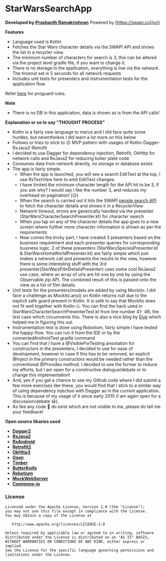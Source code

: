 StarWarsSearchApp
=======

**Developed by:[Prashanth Ramakrishnan](prashanth_r03@yahoo.co.in)**
Powered by [https://swapi.co](url)

**Features**
- Language used is Kotlin
- Fetches the Star Wars character details via the SWAPI API and shows the list in a recycler view.
- The minimum number of characters for search is 3, this can be altered via the project level gradle file, if you want to change it.
- There is no storage in the application, everything is live via the network. The timeout set is 5 seconds for all network requests
- Includes unit tests for presenters and instrumentation tests for the application flow.

Refer [here](https://gist.github.com/jemshit/767ab25a9670eb0083bafa65f8d786bb) for proguard rules.

**Note**
- There is no DB in this application, data is shown as is from the API calls!


**Explanation or so to say "THOUGHT PROCESS"**

- Kotlin is a fairly new language to me/us and I did face quite some hurdles, but nevertheless I did learn a lot more on this below
- Follows or tries to stick to 😉 MVP pattern with usages of Kotlin-Dagger-RxJava2-Retrofit
- I decided to use Dagger for dependency injection, Retrofit, OkHttp for network calls and RxJava2 for reducing boiler plate code
- Consumes data from network directly, no storage or database exists
- The app is fairly simple.
    - When the app is launched, you will see a search EditText at the top, I use RxTextView here to emit EditText changes.
    - I have limited the minimum character length for the API hit to be 3, if you ask why? I would say I like the number 3, and reduces my
    overhead on pagination! (😉)
    - When the search is carried out it hits the SWAPI [people search API](https://swapi.co/documentation#search) to fetch the character details and shows it in a RecyclerView
    - Network timeout, errors are generically handled via the presenter (StarWarsCharacterSearchPresenter.kt) for character search
    - When you tap on any of the character details the app goes to a new screen where further more character information is shown as per the requirements
    - Now comes the tricky part, I have created 3 presenters based on the business requirement and each presenter queries for corresponding business logic.
    2 of these presenters (StarWarsSpeciesPresenter.kt & StarWarsHomeWorldPresenter.kt) are fairly simple which just makes a network call and presents the results to the view, however there is some interesting stuff with
    the 3rd presenter(StarWarsFilmDetailsPresenter) uses some cool RxJava2 use case, where an array of urls are hit one by one by using the Observable.zip API. The combined result 
    of this is passed onto the view as a list of film details.
- Unit tests for the presenters/models are added by using Mockito. I did face a challenge as Mockito.any() on Kotlin returns null due to the
explicit safe guard present in Kotlin. It is safe to say that Mockito does not fit well together with Kotlin 🤐. You can find the hack used in StarWarsCharacterSearchPresenterTest.kt from line number 41- 46; the
test case which circumvents this. There is also a nice blog by [Elye](https://medium.com/@elye.project/befriending-kotlin-and-mockito-1c2e7b0ef791) which helped me in figuring this out.
- Instrumentation test is done using Robotium, fairly simple I have tested the happy-flow. You can run it from the IDE or by the connectedAndroidTest
gradle command
- You can find that I have a @VisibleForTesting anootation for constructors in the presenters, I decided to use for ease of development, however in case 
if this has to be removed, an explicit @Inject in the primary constructors would be needed rather than the conventional @Provides method. I decided to use the
former to reduce my efforts, but I am open for a constructive dialogue/debate or to change this implementation!
- And, yes if you get a chance to see my Github code where I did submit a few more exercises like these, you would find that I stick to a similar
way of using dependency injection with Dagger as in the current application. This is because of my usage of it since early 2015 (I am again open for
a discussion/debate 😃).
- As like any code 🐞 do exist which are not visible to me, please do tell me your feedback! 

**Open source libaries used**
- **[Dagger2](https://github.com/google/dagger)**
- **[RxJava2](https://github.com/ReactiveX/RxJava)**
- **[RxAndroid](https://github.com/ReactiveX/RxAndroid)**
- **[Retrofit2](https://github.com/square/retrofit)**
- **[OkHttp3](https://github.com/square/okhttp)**
- **[Gson](https://github.com/google/gson)**
- **[Timber](https://github.com/JakeWharton/timber)**
- **[ButterKnife](https://github.com/JakeWharton/butterknife)**
- **[Robotium](https://github.com/RobotiumTech/robotium)**
- **[MockWebServer](https://github.com/square/okhttp/tree/master/mockwebserver)**
- **[Commons-io](https://commons.apache.org/proper/commons-io/)**

### License

    Licensed under the Apache License, Version 2.0 (the "License");
    you may not use this file except in compliance with the License.
    You may obtain a copy of the License at

       http://www.apache.org/licenses/LICENSE-2.0

    Unless required by applicable law or agreed to in writing, software
    distributed under the License is distributed on an "AS IS" BASIS,
    WITHOUT WARRANTIES OR CONDITIONS OF ANY KIND, either express or implied.
    See the License for the specific language governing permissions and
    limitations under the License.